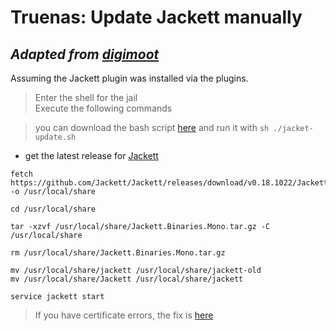 # Truenas: Update Jackett manually
## *Adapted from [digimoot](https://digimoot.wordpress.com/2019/10/13/freenas-jackett-manual-install/)*

Assuming the Jackett plugin was installed via the plugins.

>  Enter the shell for the jail  
Execute the following commands

>you can download the bash script [here](./jacket-update.sh) and run it with `sh ./jacket-update.sh`

- get the latest release for [Jackett](https://github.com/Jackett/Jackett/releases)

```shell
fetch https://github.com/Jackett/Jackett/releases/download/v0.18.1022/Jackett.Binaries.Mono.tar.gz -o /usr/local/share

cd /usr/local/share

tar -xzvf /usr/local/share/Jackett.Binaries.Mono.tar.gz -C /usr/local/share

rm /usr/local/share/Jackett.Binaries.Mono.tar.gz

mv /usr/local/share/jackett /usr/local/share/jackett-old
mv /usr/local/share/Jackett /usr/local/share/jackett

service jackett start
```

>If you have certificate errors, the fix is [here](https://github.com/Jackett/Jackett/issues/12432#issuecomment-946400786)
